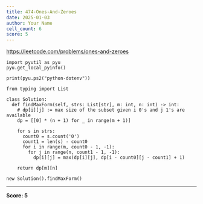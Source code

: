 ```yaml
---
title: 474-Ones-And-Zeroes
date: 2025-01-03
author: Your Name
cell_count: 6
score: 5
---
```


https://leetcode.com/problems/ones-and-zeroes


```
import pyutil as pyu
pyu.get_local_pyinfo()
```


```
print(pyu.ps2("python-dotenv"))
```


```
from typing import List
```


```
class Solution:
  def findMaxForm(self, strs: List[str], m: int, n: int) -> int:
    # dp[i][j] := max size of the subset given i 0's and j 1's are available
    dp = [[0] * (n + 1) for _ in range(m + 1)]

    for s in strs:
      count0 = s.count('0')
      count1 = len(s) - count0
      for i in range(m, count0 - 1, -1):
        for j in range(n, count1 - 1, -1):
          dp[i][j] = max(dp[i][j], dp[i - count0][j - count1] + 1)

    return dp[m][n]
```


```
new Solution().findMaxForm()
```


---
**Score: 5**